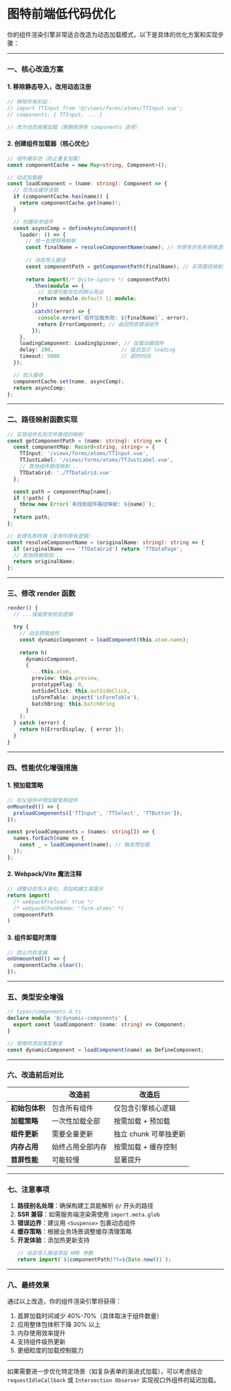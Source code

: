# 图特前端低代码优化

你的组件渲染引擎非常适合改造为动态加载模式，以下是具体的优化方案和实现步骤：

---

### 一、核心改造方案
#### 1. 移除静态导入，改用动态注册
```typescript
// 移除所有形如：
// import TTInput from '@/views/forms/atoms/TTInput.vue';
// components: { TTInput, ... }

// 改为动态按需加载（需删除原有 components 选项）
```

#### 2. 创建组件加载器（核心优化）
```typescript
// 组件缓存池（防止重复加载）
const componentCache = new Map<string, Component>();

// 动态加载器
const loadComponent = (name: string): Component => {
  // 优先从缓存读取
  if (componentCache.has(name)) {
    return componentCache.get(name)!;
  }

  // 创建异步组件
  const asyncComp = defineAsyncComponent({
    loader: () => {
      // 统一处理特殊映射
      const finalName = resolveComponentName(name); // 你原有的名称转换逻辑
      
      // 动态导入路径
      const componentPath = getComponentPath(finalName); // 实现路径映射逻辑
      
      return import(/* @vite-ignore */ componentPath)
        .then(module => {
          // 处理可能存在的默认导出
          return module.default || module;
        })
        .catch((error) => {
          console.error(`组件加载失败: ${finalName}`, error);
          return ErrorComponent; // 返回兜底错误组件
        });
    },
    loadingComponent: LoadingSpinner, // 加载动画组件
    delay: 200,                      // 延迟显示 loading
    timeout: 5000                    // 超时时间
  });

  // 加入缓存
  componentCache.set(name, asyncComp);
  return asyncComp;
};
```

---

### 二、路径映射函数实现
```typescript
// 实现组件名到文件路径的映射
const getComponentPath = (name: string): string => {
  const componentMap: Record<string, string> = {
    TTInput: '/views/forms/atoms/TTInput.vue',
    TTJustLabel: '/views/forms/atoms/TTJustLabel.vue',
    // 其他组件路径映射...
    TTDataGrid: './TTDataGrid.vue'
  };

  const path = componentMap[name];
  if (!path) {
    throw new Error(`未找到组件路径映射: ${name}`);
  }
  return path;
};

// 处理名称转换（复用你原有逻辑）
const resolveComponentName = (originalName: string): string => {
  if (originalName === 'TTDataGrid') return 'TTDataPage';
  // 其他转换规则...
  return originalName;
};
```

---

### 三、修改 render 函数
```typescript
render() {
  // ...保留原有校验逻辑

  try {
    // 动态获取组件
    const dynamicComponent = loadComponent(this.atom.name);
    
    return h(
      dynamicComponent,
      {
        ...this.atom,
        preview: this.preview,
        prototypeFlag: 0,
        outSideClick: this.outSideClick,
        isFormTable: inject('isFormTable'),
        batchBring: this.batchBring
      }
    );
  } catch (error) {
    return h(ErrorDisplay, { error });
  }
}
```

---

### 四、性能优化增强措施

#### 1. 预加载策略
```typescript
// 在父组件中预加载常用组件
onMounted(() => {
  preloadComponents(['TTInput', 'TTSelect', 'TTButton']);
});

const preloadComponents = (names: string[]) => {
  names.forEach(name => {
    const _ = loadComponent(name); // 触发预加载
  });
};
```

#### 2. Webpack/Vite 魔法注释
```typescript
// 调整动态导入语句，添加构建工具提示
return import(
  /* webpackPreload: true */
  /* webpackChunkName: "form-atoms" */
  componentPath
)
```

#### 3. 组件卸载时清理
```typescript
// 防止内存泄漏
onUnmounted(() => {
  componentCache.clear();
});
```

---

### 五、类型安全增强
```typescript
// types/components.d.ts
declare module '@/dynamic-components' {
  export const loadComponent: (name: string) => Component;
}

// 使用时添加类型断言
const dynamicComponent = loadComponent(name) as DefineComponent;
```

---

### 六、改造前后对比
|                      | 改造前                      | 改造后                          |
|----------------------|---------------------------|-------------------------------|
| **初始包体积**        | 包含所有组件                | 仅包含引擎核心逻辑              |
| **加载策略**          | 一次性加载全部              | 按需加载 + 预加载              |
| **组件更新**          | 需要全量更新                | 独立 chunk 可单独更新          |
| **内存占用**          | 始终占用全部内存            | 按需加载 + 缓存控制            |
| **首屏性能**          | 可能较慢                    | 显著提升                       |

---

### 七、注意事项
1. **路径别名处理**：确保构建工具能解析 `@/` 开头的路径
2. **SSR 兼容**：如需服务端渲染需使用 `import.meta.glob`
3. **错误边界**：建议用 `<Suspense>` 包裹动态组件
4. **缓存策略**：根据业务场景调整缓存清理策略
5. **开发体验**：添加热更新支持
   ```typescript
   // 动态导入路径添加 HMR 参数
   return import(`${componentPath}?t=${Date.now()}`);
   ```

---

### 八、最终效果
通过以上改造，你的组件渲染引擎将获得：
1. 首屏加载时间减少 40%-70%（具体取决于组件数量）
2. 应用整体包体积下降 30% 以上
3. 内存使用效率提升
4. 支持组件级热更新
5. 更细粒度的加载控制能力

---

如果需要进一步优化特定场景（如复杂表单的渐进式加载），可以考虑结合 `requestIdleCallback` 或 `Intersection Observer` 实现视口外组件的延迟加载。